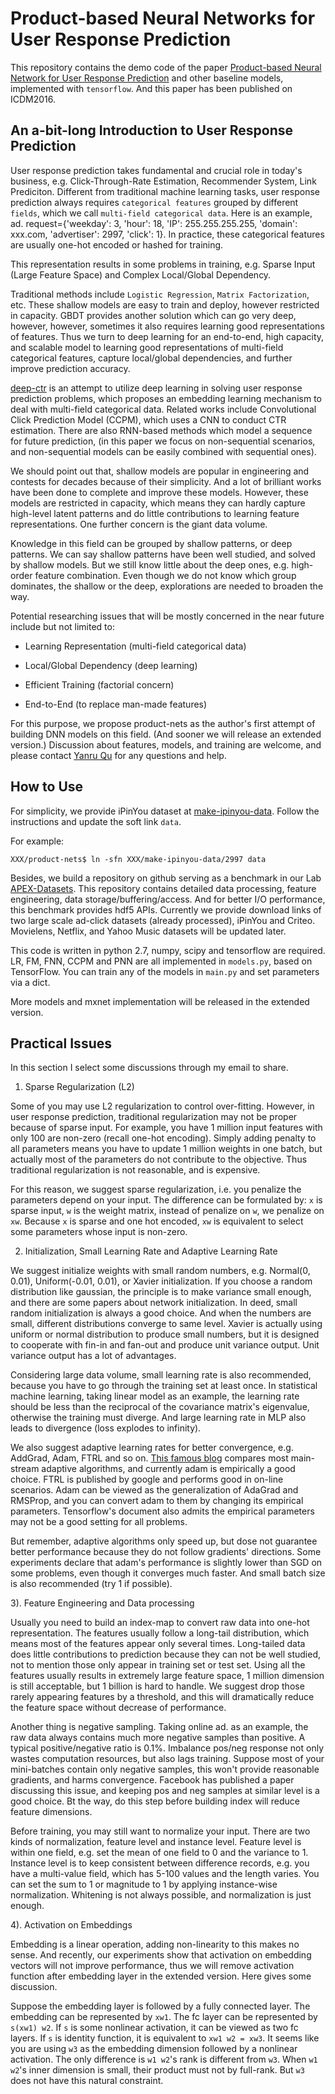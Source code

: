 # Product-based Neural Networks for User Response Prediction

This repository contains the demo code of the paper 
[Product-based Neural Network for User Response Prediction](https://arxiv.org/abs/1611.00144) 
and other baseline models, implemented with ``tensorflow``. 
And this paper has been published on ICDM2016.

## An a-bit-long Introduction to User Response Prediction

User response prediction takes fundamental and crucial role in today's business, e.g. Click-Through-Rate Estimation, Recommender System, Link Prediciton. 
Different from traditional machine learning tasks, user response prediction always requires ``categorical features`` grouped by different ``fields``, 
which we call ``multi-field categorical data``. 
Here is an example, ad. request={'weekday': 3, 'hour': 18, 'IP': 255.255.255.255, 'domain': xxx.com, 'advertiser': 2997, 'click': 1}. 
In practice, these categorical features are usually one-hot encoded or hashed for training.

This representation results in some problems in training, 
e.g. Sparse Input (Large Feature Space) and Complex Local/Global Dependency.

Traditional methods include ``Logistic Regression``, ``Matrix Factorization``, etc. 
These shallow models are easy to train and deploy, however restricted in capacity. 
GBDT provides another solution which can go very deep, however, however, 
sometimes  it also requires learning good representations of features. 
Thus we turn to deep learning for an end-to-end, high capacity, and scalable model 
to learning good representations of multi-field categorical features, capture local/global dependencies, 
and further improve prediction accuracy.

[deep-ctr](https://github.com/wnzhang/deep-ctr) is an attempt to utilize deep learning in solving user response prediction problems, 
which proposes an embedding learning mechanism to deal with multi-field categorical data. 
Related works include Convolutional Click Prediction Model (CCPM), 
which uses a CNN to conduct CTR estimation. 
There are also RNN-based methods which model a sequence for future prediction, 
(in this paper we focus on non-sequential scenarios, 
and non-sequential models can be easily combined with sequential ones).

We should point out that, shallow models are popular in engineering and contests for decades because of their simplicity. 
And a lot of brilliant works have been done to complete and improve these models. 
However, these models are restricted in capacity, 
which means they can hardly capture high-level latent patterns and 
do little contributions to learning feature representations. 
One further concern is the giant data volume.

Knowledge in this field can be grouped by shallow patterns, or deep patterns.
We can say shallow patterns have been well studied, and solved by shallow models.
But we still know little about the deep ones, e.g. high-order feature combination.
Even though we do not know which group dominates, the shallow or the deep, 
explorations are needed to broaden the way.

Potential researching issues that will be mostly concerned in the near future include but not limited to:

- Learning Representation (multi-field categorical data)

- Local/Global Dependency (deep learning)

- Efficient Training (factorial concern)

- End-to-End (to replace man-made features)

For this purpose, we propose product-nets as the author's first attempt of building DNN models on this field. 
(And sooner we will release an extended version.) 
Discussion about features, models, and training are welcome, 
and please contact [Yanru Qu](http://apex.sjtu.edu.cn/members/kevinqu@apexlab.org) for any questions and help.

## How to Use

For simplicity, we provide iPinYou dataset at [make-ipinyou-data](https://github.com/Atomu2014/make-ipinyou-data). Follow the instructions and update the soft link `data`.

For example:
```
XXX/product-nets$ ln -sfn XXX/make-ipinyou-data/2997 data
```

Besides, we build a repository on github serving as a benchmark in our Lab [APEX-Datasets](https://github.com/Atomu2014/Ads-RecSys-Datasets). 
This repository contains detailed data processing, feature engineering, data storage/buffering/access. 
And for better I/O performance, this benchmark provides hdf5 APIs.
Currently we provide download links of two large scale ad-click datasets (already processed), iPinYou and Criteo. 
Movielens, Netflix, and Yahoo Music datasets will be updated later.

This code is written in python 2.7, numpy, scipy and tensorflow are required. 
LR, FM, FNN, CCPM and PNN are all implemented in `models.py`, based on TensorFlow. 
You can train any of the models in `main.py` and set parameters via a dict.

More models and mxnet implementation will be released in the extended version.

## Practical Issues

In this section I select some discussions through my email to share.

1) Sparse Regularization (L2)

Some of you may use L2 regularization to control over-fitting. 
However, in user response prediction, traditional regularization may not be proper because of sparse input.
For example, you have 1 million input features with only 100 are non-zero (recall one-hot encoding).
Simply adding penalty to all parameters means you have to update 1 million weights in one batch,
but actually most of the parameters do not contribute to the objective.
Thus traditional regularization is not reasonable, and is expensive.

For this reason, we suggest sparse regularization, i.e. you penalize the parameters depend on your input.
The difference can be formulated by: ``x`` is sparse input, ``w`` is the weight matrix, 
instead of penalize on ``w``, we penalize on ``xw``. 
Because ``x`` is sparse and one hot encoded, 
``xw`` is equivalent to select some parameters whose input is non-zero.

2) Initialization, Small Learning Rate and Adaptive Learning Rate

We suggest initialize weights with small random numbers, 
e.g. Normal(0, 0.01), Uniform(-0.01, 0.01), or Xavier initialization.
If you choose a random distribution like gaussian, 
the principle is to make variance small enough, 
and there are some papers about network initialization. 
In deed, small random initialization is always a good choice. 
And when the numbers are small, different distributions converge to same level.
Xavier is actually using uniform or normal distribution to produce small numbers,
but it is designed to cooperate with fin-in and fan-out and produce unit variance output.
Unit variance output has a lot of advantages.

Considering large data volume, small learning rate is also recommended, 
because you have to go through the training set at least once. 
In statistical machine learning, taking linear model as an example, 
the learning rate should be less than the reciprocal of the covariance matrix's eigenvalue,
otherwise the training must diverge.
And large learning rate in MLP also leads to divergence (loss explodes to infinity).

We also suggest adaptive learning rates for better convergence, 
e.g. AddGrad, Adam, FTRL and so on. 
[This famous blog](http://sebastianruder.com/optimizing-gradient-descent/) 
compares most main-stream adaptive algorithms, and currently adam is empirically a good choice.
FTRL is published by google and performs good in on-line scenarios.
Adam can be viewed as the generalization of AdaGrad and RMSProp, 
and you can convert adam to them by changing its empirical parameters.
Tensorflow's document also admits the empirical parameters may not be a good setting for all problems.

But remember, adaptive algorithms only speed up, but dose not guarantee better performance 
because they do not follow gradients' directions.
Some experiments declare that adam's performance is slightly lower than SGD on some problems, 
even though it converges much faster.
And small batch size is also recommended (try 1 if possible).

3). Feature Engineering and Data processing

Usually you need to build an index-map to convert raw data into one-hot representation.
The features usually follow a long-tail distribution, 
which means most of the features appear only several times.
Long-tailed data does little contributions to prediction because they can not be well studied,
not to mention those only appear in training set or test set.
Using all the features usually results in extremely large feature space, 
1 million dimension is still acceptable, but 1 billion is hard to handle.
We suggest drop those rarely appearing features by a threshold, 
and this will dramatically reduce the feature space without decrease of performance.

Another thing is negative sampling. Taking online ad. as an example, 
the raw data always contains much more negative samples than positive. 
A typical positive/negative ratio is 0.1%. 
Imbalance pos/neg response not only wastes computation resources, but also lags training. 
Suppose most of your mini-batches contain only negative samples, 
this won't provide reasonable gradients, and harms convergence. 
Facebook has published a paper discussing this issue, 
and keeping pos and neg samples at similar level is a good choice. 
Bt the way, do this step before building index will reduce feature dimensions.

Before training, you may still want to normalize your input.
There are two kinds of normalization, feature level and instance level.
Feature level is within one field, 
e.g. set the mean of one field to 0 and the variance to 1.
Instance level is to keep consistent between difference records,
e.g. you have a multi-value field, which has 5-100 values and the length varies. 
You can set the sum to 1 or magnitude to 1 by applying instance-wise normalization.
Whitening is not always possible, and normalization is just enough.

4). Activation on Embeddings

Embedding is a linear operation, adding non-linearity to this makes no sense.
And recently, our experiments show that activation on embedding vectors will not improve performance,
thus we will remove activation function after embedding layer in the extended version.
Here gives some discussion.

Suppose the embedding layer is followed by a fully connected layer. 
The embedding can be represented by ``xw1``. 
The fc layer can be represented by ``s(xw1) w2``.
If ``s`` is some nonlinear activation, it can be viewed as two fc layers.
If ``s`` is identity function, it is equivalent to ``xw1 w2 = xw3``.
It seems like you are using ``w3`` as the embedding dimension followed by a nonlinear activation.
The only difference is ``w1 w2``'s rank is different from ``w3``. 
When ``w1`` ``w2``'s inner dimension is small, their product must not by full-rank.
But ``w3`` does not have this natural constraint.
